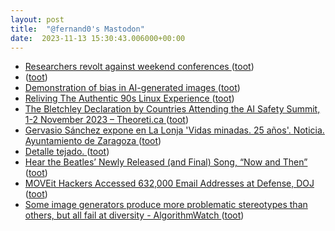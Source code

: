 ```yaml
---
layout: post
title:  "@fernand0's Mastodon"
date:  2023-11-13 15:30:43.006000+00:00
---
```

*  [Researchers revolt against weekend conferences ](https://www.nature.com/articles/d41586-023-03430-) ([toot](https://mastodon.social/@fernand0/111403954536785856))
*  [ ](https://mastodon.social/users/fernand0/statuses/111403880545118468/activity) ([toot](https://mastodon.social/users/fernand0/statuses/111403880545118468/activity))
*  [Demonstration of bias in AI-generated images ](https://flowingdata.com/2023/11/03/demonstration-of-bias-in-ai-generated-images) ([toot](https://mastodon.social/@fernand0/111403665326462713))
*  [Reliving The Authentic 90s Linux Experience ](https://hackaday.com/2023/11/08/reliving-the-authentic-90s-linux-experience) ([toot](https://mastodon.social/@fernand0/111403377156048831))
*  [The Bletchley Declaration by Countries Attending the AI Safety Summit, 1-2 November 2023 – Theoreti.ca ](http://theoreti.ca/?p=838) ([toot](https://mastodon.social/@fernand0/111403228160993639))
*  [Gervasio Sánchez expone en La Lonja 'Vidas minadas. 25 años'. Noticia. Ayuntamiento de Zaragoza ](https://www.zaragoza.es/sede/servicio/noticia/32479) ([toot](https://mastodon.social/@fernand0/111403032642768114))
*  [Detalle tejado. ](https://www.flickr.com/photos/fernand0/53303552892) ([toot](https://mastodon.social/@fernand0/111402984245326435))
*  [Hear the Beatles’ Newly Released (and Final) Song, “Now and Then” ](https://www.openculture.com/2023/11/hear-the-beatles-newly-released-and-final-song-now-and-then.htm) ([toot](https://mastodon.social/@fernand0/111402708091171669))
*  [MOVEit Hackers Accessed 632,000 Email Addresses at Defense, DOJ ](https://www.bloomberg.com/news/articles/2023-10-30/hackers-accessed-632-000-email-addresses-at-defense-do) ([toot](https://mastodon.social/@fernand0/111402439318118717))
*  [Some image generators produce more problematic stereotypes than others, but all fail at diversity - AlgorithmWatch ](https://algorithmwatch.org/en/image-generators-stereotypes-diversity) ([toot](https://mastodon.social/@fernand0/111402245109216141))
